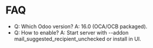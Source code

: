 # FAQ

- Q: Which Odoo version? A: 16.0 (OCA/OCB packaged).
- Q: How to enable? A: Start server with --addon mail_suggested_recipient_unchecked or install in UI.
